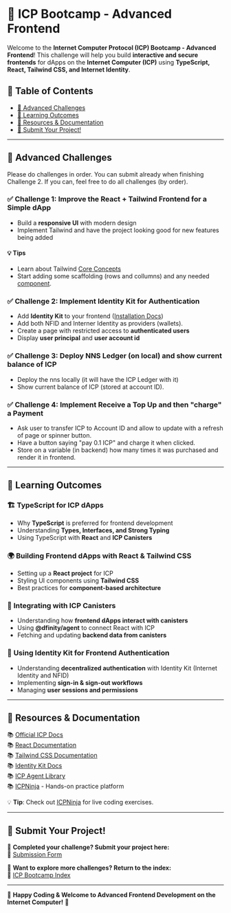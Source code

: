 # 🚀 ICP Bootcamp - Advanced Frontend

Welcome to the **Internet Computer Protocol (ICP) Bootcamp - Advanced Frontend**! This challenge will help you build **interactive and secure frontends** for dApps on the **Internet Computer (ICP)** using **TypeScript, React, Tailwind CSS, and Internet Identity**.

## 📜 Table of Contents

- [🎯 Advanced Challenges](#-advanced-challenges)
- [📖 Learning Outcomes](#-learning-outcomes)
- [🔗 Resources & Documentation](#-resources--documentation)
- [📩 Submit Your Project!](#-submit-your-project)

---

## 🎯 Advanced Challenges

Please do challenges in order. You can submit already when finishing Challenge 2. If you can, feel free to do all challenges (by order).

### ✅ **Challenge 1: Improve the React + Tailwind Frontend for a Simple dApp**

- Build a **responsive UI** with modern design
- Implement Tailwind and have the project looking good for new features being added

#### 💡 Tips

- Learn about Tailwind [Core Concepts](https://tailwindcss.com/docs/styling-with-utility-classes)
- Start adding some scaffolding (rows and collumns) and any needed [component](https://tailwindui.com/components).

### ✅ **Challenge 2: Implement Identity Kit for Authentication**

- Add **Identity Kit** to your frontend ([Installation Docs](https://docs.identitykit.xyz/getting-started/installation))
- Add both NFID and Interner Identity as providers (wallets).
- Create a page with restricted access to **authenticated users**
- Display **user principal** and **user account id**

### ✅ **Challenge 3: Deploy NNS Ledger (on local) and show current balance of ICP**

- Deploy the nns locally (it will have the ICP Ledger with it)
- Show current balance of ICP (stored at account ID).

### ✅ **Challenge 4: Implement Receive a Top Up and then "charge" a Payment**

- Ask user to transfer ICP to Account ID and allow to update with a refresh of page or spinner button.
- Have a button saying "pay 0.1 ICP" and charge it when clicked.
- Store on a variable (in backend) how many times it was purchased and render it in frontend.

---

## 📖 Learning Outcomes

### 🏗️ **TypeScript for ICP dApps**

- Why **TypeScript** is preferred for frontend development
- Understanding **Types, Interfaces, and Strong Typing**
- Using TypeScript with **React** and **ICP Canisters**

### 🌍 **Building Frontend dApps with React & Tailwind CSS**

- Setting up a **React project** for ICP
- Styling UI components using **Tailwind CSS**
- Best practices for **component-based architecture**

### 🔗 **Integrating with ICP Canisters**

- Understanding how **frontend dApps interact with canisters**
- Using **@dfinity/agent** to connect React with ICP
- Fetching and updating **backend data from canisters**

### 🔐 **Using Identity Kit for Frontend Authentication**

- Understanding **decentralized authentication** with Identity Kit (Internet Identity and NFID)
- Implementing **sign-in & sign-out workflows**
- Managing **user sessions and permissions**

---

## 🔗 Resources & Documentation

📚 [Official ICP Docs](https://internetcomputer.org/docs)  
📚 [React Documentation](https://react.dev/learn)  
📚 [Tailwind CSS Documentation](https://tailwindcss.com/docs)  
📚 [Identity Kit Docs](https://docs.identitykit.xyz/)  
📚 [ICP Agent Library](https://www.npmjs.com/package/@dfinity/agent)  
📚 [ICPNinja](https://icp.ninja/) - Hands-on practice platform

💡 **Tip**: Check out [ICPNinja](https://icp.ninja/) for live coding exercises.

---

## 📩 Submit Your Project!

🎯 **Completed your challenge? Submit your project here:**  
📢 [Submission Form](https://docs.google.com/forms/d/e/1FAIpQLSfRDeUw9sckd9vVmfb9gQKs4btvZRlHLTNBTgN57HdxEnge2w/viewform?usp=dialog)

📌 **Want to explore more challenges? Return to the index:**  
🔗 [ICP Bootcamp Index](https://github.com/pt-icp-hub/ICP-Bootcamp-Index?tab=readme-ov-file)

---

🚀 **Happy Coding & Welcome to Advanced Frontend Development on the Internet Computer!** 🚀
